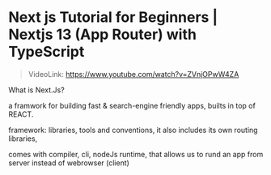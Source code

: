 #   Next js Tutorial for Beginners | Nextjs 13 (App Router) with TypeScript

> VideoLink: https://www.youtube.com/watch?v=ZVnjOPwW4ZA

What is Next.Js?

a framwork for building fast & search-engine friendly apps, builts in top of REACT.


framework: libraries, tools and conventions, it also includes its own routing libraries, 

comes with compiler, cli, nodeJs runtime, that allows us to rund an app from server instead of webrowser (client)